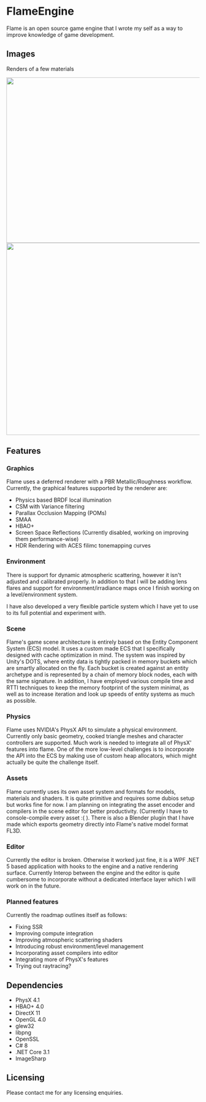 # FlameEngine
Flame is an open source game engine that I wrote my self as a way to improve knowledge of game development.

## Images

Renders of a few materials

<img src="https://cdn.discordapp.com/attachments/649214971590213653/904501784221995079/Screenshot_3.png" width="900" height="432">
<img src="https://cdn.discordapp.com/attachments/649214971590213653/904501793885679656/Screenshot_2.png" width="900" height="502">

## Features

### Graphics
Flame uses a deferred renderer with a PBR Metallic/Roughness workflow. Currently, the graphical features supported by the renderer are:
  - Physics based BRDF local illumination
  - CSM with Variance filtering
  - Parallax Occlusion Mapping (POMs)
  - SMAA
  - HBAO+
  - Screen Space Reflections (Currently disabled, working on improving them performance-wise)
  - HDR Rendering with ACES filimc tonemapping curves

### Environment

There is support for dynamic atmospheric scattering, however it isn't adjusted and calibrated properly. In addition to that I will be adding lens flares and support for environment/irradiance maps once I finish working on a level/environment system.

I have also developed a very flexible particle system which I have yet to use to its full potential and experiment with.

### Scene

Flame's game scene architecture is entirely based on the Entity Component System (ECS) model. It uses a custom made ECS that I specifically designed with cache optimization in mind. The system was inspired by Unity's DOTS, where entity data is tightly packed in memory buckets which are smartly allocated on the fly. Each bucket is created against an entity archetype and is represented by a chain of memory block nodes, each with the same signature. In addition, I have employed various compile time and RTTI techniques to keep the memory footprint of the system minimal, as well as to increase iteration and look up speeds of entity systems as much as possible.  

### Physics

Flame uses NVIDIA's PhysX API to simulate a physical environment. Currently only basic geometry, cooked triangle meshes and character controllers are supported. Much work is needed to integrate all of PhysX' features into flame. One of the more low-level challenges is to incorporate the API into the ECS by making use of custom heap allocators, which might actually be quite the challenge itself.

### Assets

Flame currently uses its own asset system and formats for models, materials and shaders. It is quite primitive and requires some dubios setup but works fine for now. I am planning on integrating the asset encoder and compilers in the scene editor for better productivity. (Currently I have to console-compile every asset :( ). There is also a Blender plugin that I have made which exports geometry directly into Flame's native model format FL3D.

### Editor

Currently the editor is broken. Otherwise it worked just fine, it is a WPF .NET 5 based application with hooks to the engine and a native rendering surface. Currently Interop between the engine and the editor is quite cumbersome to incorporate without a dedicated interface layer which I will work on in the future.

### Planned features

Currently the roadmap outlines itself as follows:

- Fixing SSR
- Improving compute integration
- Improving atmospheric scattering shaders
- Introducing robust environment/level management
- Incorporating asset compilers into editor
- Integrating more of PhysX's features
- Trying out raytracing?

## Dependencies

  - PhysX 4.1
  - HBAO+  4.0
  - DirectX 11
  - OpenGL 4.0
  - glew32
  - libpng
  - OpenSSL
  - C# 8
  - .NET Core 3.1
  - ImageSharp

## Licensing

Please contact me for any licensing enquiries.
